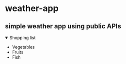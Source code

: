 # weather-app

## simple weather app using public APIs

<details open>
<summary>Shopping list</summary>

* Vegetables
* Fruits
* Fish

</details>
